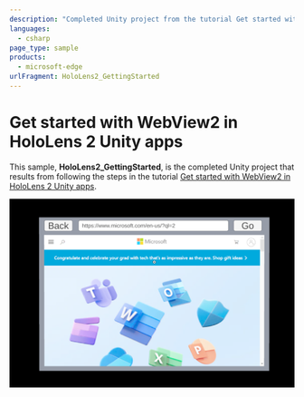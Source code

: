 ```yaml
---
description: "Completed Unity project from the tutorial Get started with WebView2 in HoloLens 2 Unity apps."
languages: 
  - csharp
page_type: sample
products: 
  - microsoft-edge
urlFragment: HoloLens2_GettingStarted
---
```

# Get started with WebView2 in HoloLens 2 Unity apps

This sample, **HoloLens2_GettingStarted**, is the completed Unity project that results from following the steps in the tutorial [Get started with WebView2 in HoloLens 2 Unity apps](https://learn.microsoft.com/microsoft-edge/webview2/get-started/hololens2).

![The running app from the finished HoloLens 2 tutorial](screenshots/hololens-getting-started-webview2.png)
